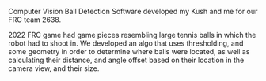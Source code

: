 Computer Vision Ball Detection Software developed my Kush and me for our FRC team 2638.

2022 FRC game had game pieces resembling large tennis balls in which the robot had to shoot in. 
We developed an algo that uses thresholding, and some geometry in order to determine where balls 
were located, as well as calculating their distance, and angle offset based on their location in
the camera view, and their size.

